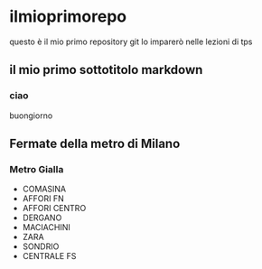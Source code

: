 # ilmioprimorepo
questo è il mio primo repository git lo imparerò nelle lezioni di tps
## il mio primo sottotitolo markdown
### ciao
buongiorno
## Fermate della metro di Milano
### Metro Gialla
- COMASINA
- AFFORI FN
- AFFORI CENTRO
- DERGANO
- MACIACHINI
- ZARA
- SONDRIO
- CENTRALE FS
